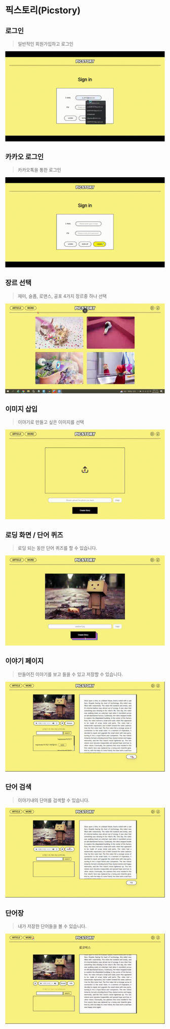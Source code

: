 # 픽스토리(Picstory)

## 로그인
> 일반적인 회원가입하고 로그인

![img](../image/일반-로그인.gif)

## 카카오 로그인
> 카카오톡을 통한 로그인

![img](../image/카카오-로그인_처음_.gif)

## 장르 선택
> 재미, 슬픔, 로맨스, 공포 4가지 장르중 하나 선택

![img](../image/장르-선택.gif)

## 이미지 삽입
> 이야기로 만들고 싶은 이미지를 선택

![img](../image/이미지-선택.gif)

## 로딩 화면 / 단어 퀴즈
> 로딩 되는 동안 단어 퀴즈를 할 수 있습니다.

![img](../image/단어-퀴즈.gif)

## 이야기 페이지
> 만들어진 이야기를 보고 들을 수 있고 저장할 수 있습니다.

![img](../image/저장-서재.gif)

## 단어 검색
> 이야기내의 단어를 검색할 수 있습니다.

![img](../image/단어-검색.gif)

## 단어장
> 내가 저장한 단어들을 볼 수 있습니다.

![img](../image/단어장.gif)
